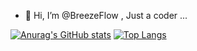 - 👋 Hi, I’m @BreezeFlow , Just a coder ...


[![Anurag's GitHub stats](https://github-readme-stats.vercel.app/api?username=breezeflow)](https://github.com/breezeflow/)
[![Top Langs](https://github-readme-stats.vercel.app/api/top-langs/?username=breezeflow&layout=compact&hide=html,css)](https://github.com/breezeflow/)

<!---
BreezeFlow/BreezeFlow is a ✨ special ✨ repository because its `README.md` (this file) appears on your GitHub profile.
You can click the Preview link to take a look at your changes.
--->
